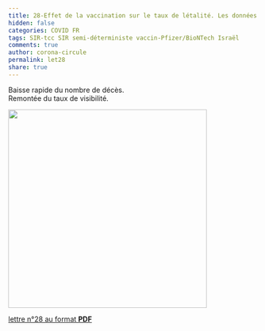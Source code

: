 ```yaml
---
title: 28-Effet de la vaccination sur le taux de létalité. Les données d’Israël
hidden: false
categories: COVID FR
tags: SIR-tcc SIR semi-déterministe vaccin-Pfizer/BioNTech Israël
comments: true
author: corona-circule
permalink: let28
share: true
---
```


<link rel="stylesheet" href="../assets/css/style.css">

Baisse rapide du nombre de décès.<br/>
Remontée du taux de visibilité.<br/>


<img src='/lettres/images/img-28.png' width='400px'/>

[lettre n°28 au format __PDF__](/lettres/resources/pdf/lettre-28.pdf)
